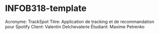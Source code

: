 # INFOB318-template

Acronyme: TrackSpot
Titre: Application de tracking et de recommandation pour Spotify
Client: Valentin Delchevalerie
Étudiant: Maxime Petrenko




